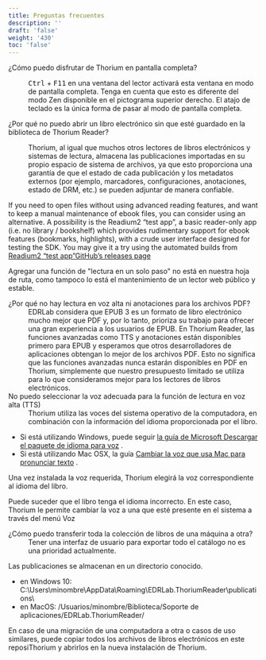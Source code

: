 ```yaml
---
title: Preguntas frecuentes
description: ''
draft: 'false'
weight: '430'
toc: 'false'
---
```


<dl>
<dt id="fullscreen">¿Cómo puedo disfrutar de Thorium en pantalla completa?</dt>
<dd><p> <kbd>Ctrl</kbd> + <kbd>F11</kbd> en una ventana del lector activará esta ventana en modo de pantalla completa. Tenga en cuenta que esto es diferente del modo Zen disponible en el pictograma superior derecho. El atajo de teclado es la única forma de pasar al modo de pantalla completa.</p></dd>
</dl>

<dt id="manually_manage_files">¿Por qué no puedo abrir un libro electrónico sin que esté guardado en la biblioteca de Thorium Reader?</dt>
<dd><p>Thorium, al igual que muchos otros lectores de libros electrónicos y sistemas de lectura, almacena las publicaciones importadas en su propio espacio de sistema de archivos, ya que esto proporciona una garantía de que el estado de cada publicación y los metadatos externos (por ejemplo, marcadores, configuraciones, anotaciones, estado de DRM, etc.) se pueden adjuntar de manera confiable.</p></dd>

<p>If you need to open files without using advanced reading features, and want to keep a manual maintenance of ebook files, you can consider using an alternative. A possibility is the Readium2 “test app”, a basic reader-only app (i.e. no library / bookshelf) which provides rudimentary support for ebook features (bookmarks, highlights), with a crude user interface designed for testing the SDK. You may give it a try using the automated builds from <a href="https://github.com/readium/r2-testapp-js"> Readium2 “test app”GitHub’s releases page</a></p>
<p>Agregar una función de "lectura en un solo paso" no está en nuestra hoja de ruta, como tampoco lo está el mantenimiento de un lector web público y estable.</p>



<dt id="PDFsupport">¿Por qué no hay lectura en voz alta ni anotaciones para los archivos PDF?     </dt>
<dd>EDRLab considera que EPUB 3 es un formato de libro electrónico mucho mejor que PDF y, por lo tanto, prioriza su trabajo para ofrecer una gran experiencia a los usuarios de EPUB. En Thorium Reader, las funciones avanzadas como TTS y anotaciones están disponibles primero para EPUB y esperamos que otros desarrolladores de aplicaciones obtengan lo mejor de los archivos PDF. Esto no significa que las funciones avanzadas nunca estarán disponibles en PDF en Thorium, simplemente que nuestro presupuesto limitado se utiliza para lo que consideramos mejor para los lectores de libros electrónicos.     </dd>

<dt id="TTSvoices">No puedo seleccionar la voz adecuada para la función de lectura en voz alta (TTS)</dt>
<dd>Thorium utiliza las voces del sistema operativo de la computadora, en combinación con la información del idioma proporcionada por el libro. </dd>

- Si está utilizando Windows, puede seguir [la guía de Microsoft Descargar el paquete de idioma para voz](https://support.microsoft.com/en-us/windows/download-language-pack-for-speech-24d06ef3-ca09-ddcc-70a0-63606fd16394) .
- Si está utilizando Mac OSX, la guía [Cambiar la voz que usa Mac para pronunciar texto](https://support.apple.com/guide/mac-help/change-the-voice-your-mac-uses-to-speak-text-mchlp2290/mac) .

Una vez instalada la voz requerida, Thorium elegirá la voz correspondiente al idioma del libro.

Puede suceder que el libro tenga el idioma incorrecto. En este caso, Thorium le permite cambiar la voz a una que esté presente en el sistema a través del menú Voz



<dt id="localStorage">¿Cómo puedo transferir toda la colección de libros de una máquina a otra?</dt>
<dd> Tener una interfaz de usuario para exportar todo el catálogo no es una prioridad actualmente.  </dd>

Las publicaciones se almacenan en un directorio  conocido.

- en Windows 10: C:\Users\minombre\AppData\Roaming\EDRLab.ThoriumReader\publications\
- en MacOS: /Usuarios/minombre/Biblioteca/Soporte de aplicaciones/EDRLab.ThoriumReader/

En caso de una migración de una computadora a otra o casos de uso similares, puede copiar todos los archivos de libros electrónicos en este reposiThorium  y abrirlos en la nueva instalación de Thorium.

  
  

